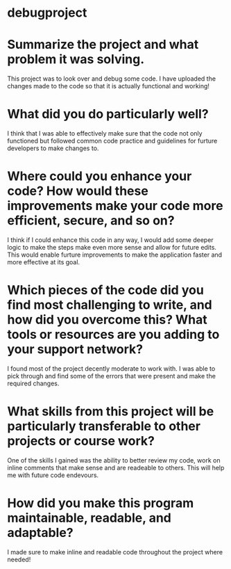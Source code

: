 # debugproject 


# Summarize the project and what problem it was solving.
This project was to look over and debug some code. I have uploaded the changes made to the code so that it is actually functional and working!

# What did you do particularly well?
I think that I was able to effectively make sure that the code not only functioned but followed common code practice and guidelines for furture developers to make changes to.

# Where could you enhance your code? How would these improvements make your code more efficient, secure, and so on?
I think if I could enhance this code in any way, I would add some deeper logic to make the steps make even more sense and allow for future edits. This would enable furture improvements to make the application faster and more effective at its goal.

# Which pieces of the code did you find most challenging to write, and how did you overcome this? What tools or resources are you adding to your support network?
I found most of the project decently moderate to work with. I was able to pick through and find some of the errors that were present and make the required changes.

# What skills from this project will be particularly transferable to other projects or course work?
One of the skills I gained was the ability to better review my code, work on inline comments that make sense and are readeable to others. This will help me with future code endevours.

# How did you make this program maintainable, readable, and adaptable?
I made sure to make inline and readable code throughout the project where needed!
